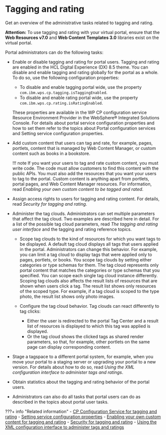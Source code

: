 # Tagging and rating

Get an overview of the administrative tasks related to tagging and rating.

**Attention:** To use tagging and rating with your virtual portal, ensure that the **Web Resources v7.0** and **Web Content Templates 3.0** libraries exist on the virtual portal.

Portal administrators can do the following tasks:

-   Enable or disable tagging and rating for portal users. Tagging and rating are enabled in the HCL Digital Experience (DX) 8.5 theme. You can disable and enable tagging and rating globally for the portal as a whole. To do so, use the following configuration properties:

    -   To disable and enable tagging portal wide, use the property `com.ibm.wps.cp.tagging.isTaggingEnabled`.
    -   To disable and enable rating portal wide, use the property `com.ibm.wps.cp.rating.isRatingEnabled`.

    These properties are available in the WP CP configuration service Resource Environment Provider in the WebSphere® Integrated Solutions Console. For details about portal service configuration properties and how to set them refer to the topics about Portal configuration services and Setting service configuration properties.

-   Add custom content that users can tag and rate, for example, pages, portlets, content that is managed by Web Content Manager, or custom content such as books in a bookstore.

    !!! note
        If you want your users to tag and rate custom content, you must write code. The code must allow customers to find this content with the public APIs. You must also add the resources that you want your users to tag to the portal. Custom content is anything apart from portlets, portal pages, and Web Content Manager resources. For information, read *Enabling your own custom content to be tagged and rated*.

-   Assign access rights to users for tagging and rating content. For details, read *Security for tagging and rating*.
-   Administer the tag clouds. Administrators can set multiple parameters that affect the tag cloud. Two examples are described here in detail. For a list of the possible tag cloud parameters, read *The tagging and rating user interface* and the tagging and rating reference topics.

    -   Scope tag clouds to the kind of resources for which you want tags to be displayed. A default tag cloud displays all tags that users applied in the portal. Administrators can change this behavior. For example, you can limit a tag cloud to display tags that were applied only to pages, portlets, or books. You scope tag clouds by setting either categories or type schemas for them. The tag cloud represents only portal content that matches the categories or type schemas that you specified. You can scope each single tag cloud instance differently. Scoping tag clouds also affects the result lists of resources that are shown when users click a tag. The result list shows only resources of the scoped type. For example, if a tag cloud is scoped to the type photo, the result list shows only photo images.

    -   Configure the tag cloud behavior. Tag clouds can react differently to tag clicks:
        -   Either the user is redirected to the portal Tag Center and a result list of resources is displayed to which this tag was applied is displayed.
        -   Or the tag cloud shows the clicked tags as shared render parameters, so that, for example, other portlets on the same page can display corresponding content.

-   Stage a tagspace to a different portal system, for example, when you move your portal to a staging server or upgrading your portal to a new version. For details about how to do so, read *Using the XML configuration interface to administer tags and ratings*.
-   Obtain statistics about the tagging and rating behavior of the portal users.
-   Administrators can also do all tasks that portal users can do as described in the topics about portal user tasks.

<!--
-   **[Introduction to tagging and rating](../admin-system/tag_rate_defn.md)**  
Tagging and rating are features that support collaboration and interaction between users when using Web content.
-   **[What is new in tagging and rating](../admin-system/tag_rate_whatsnew.md)**  
With HCL DX Version 9.5, the tag and rating widgets have been replaced by new enhanced versions of these widgets.
-   **[How tagging and rating works in the portal](../admin-system/tag_rate_adm_gen.md)**  
Use these topics for general administrative information about tagging and rating in the portal.
-   **[The tagging and rating user interface](../admin-system/tag_rate_ui.md)**  
Learn about the user interface that HCL Digital Experience provides for users to work with tags and rating.
-   **[Tagging and rating for static pages](../admin-system/tag_rate_spa.md)**  
Tagging or rating for static pages works only with the dialog widgets of earlier portal versions.
-   **[Enabling your own custom content for tagging and rating](../admin-system/tag_rate_custom_content.md)**  
Enabling your own custom content for tagging and rating works only with the dialog widgets of earlier portal versions.
-   **[Federating tags](../admin-system/tag_rate_federation.md)**  
HCL DX allows the federation of remote tagging systems, such as HCL Connections.
-   **[Configuration reference for tagging and rating](../admin-system/tag_rate_adm_ref.md)**  
Developers can customize the tagging and rating user interfaces. The parameter reference lists and explains all available configuration parameters and their values. The topic about CSS provides information about how to change the design of the user interfaces.
-   **[Security for tagging and rating](../admin-system/tag_rate_secy.md)**  
For administering which users can tag and rate content, the portal provides virtual resources for tagging and rating and roles on these virtual resources.
-   **[Using the XML configuration interface to administer tags and ratings](../admin-system/tag_rate_xml.md)**  
You can use the XML configuration interface to manage tagging and rating in the portal. For example, you can move tagspaces and ratings between portal versions or for staging purposes.
-   **[Hints and tips for tagging and rating](../admin-system/tag_rate_ref_hintip.md)**  
Learn about some hints and tips that apply to tagging and rating. Some hints and tips might help developers and portal administrators, others might help portal users. --->


???+ info "Related information"
    - [CP Configuration Service for tagging and rating](../../deployment/manage/config_portal_behavior/service_config_properties/portal_svc_cfg/cp_cfg_svc/index.md)
    - [Setting service configuration properties](../../deployment/manage/config_portal_behavior/service_config_properties/index.md)
    - [Enabling your own custom content for tagging and rating](tag_rate_custom_content.md)
    - [Security for tagging and rating](tag_rate_secy.md)
    - [Using the XML configuration interface to administer tags and ratings](tag_rate_xml.md)

